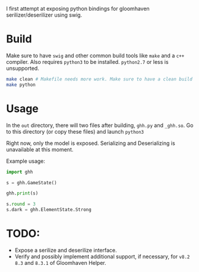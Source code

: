 I first attempt at exposing python bindings for gloomhaven serilizer/deserilizer using swig.

# Build

Make sure to have `swig` and other common build tools like `make` and a `c++` compiler.
Also requires `python3` to be installed. `python2.7` or less is unsupported.

```bash
make clean # Makefile needs more work. Make sure to have a clean build
make python
```

# Usage

In the `out` directory, there will two files after building, `ghh.py` and `_ghh.so`.
Go to this directory (or copy these files) and launch `python3`

Right now, only the model is exposed. Serializing and Deserializing is unavailable at this moment.


Example usage:
```python
import ghh

s = ghh.GameState()

ghh.print(s)

s.round = 3
s.dark = ghh.ElementState.Strong
```

# TODO:

* Expose a serilize and deserilize interface.
* Verify and possibly implement additional support, if necessary, for `v8.2` `8.3` and `8.3.1` of Gloomhaven Helper.
